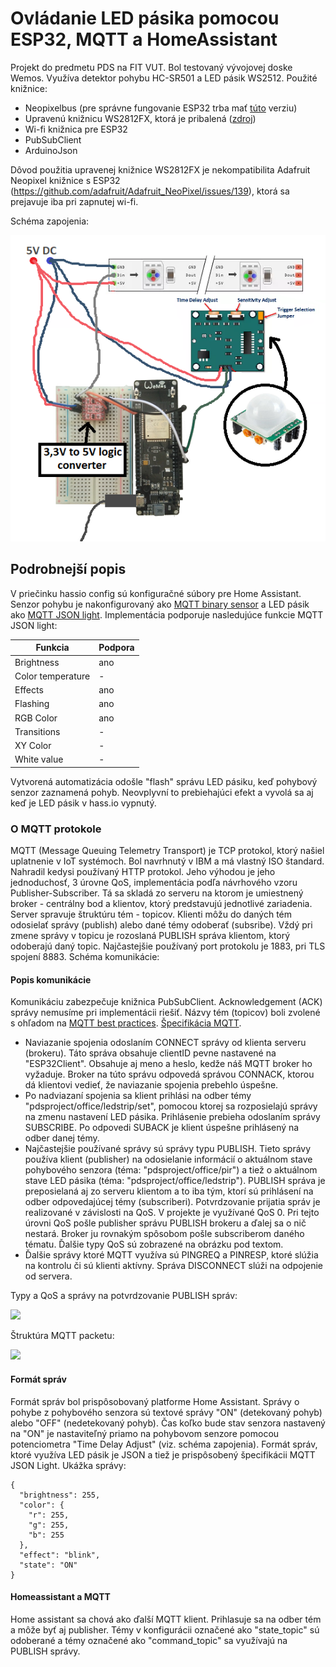# Ovládanie LED pásika pomocou ESP32, MQTT a HomeAssistant 

Projekt do predmetu PDS na FIT VUT.
Bol testovaný vývojovej doske Wemos. Využíva detektor pohybu HC-SR501 a LED pásik WS2512. Použité knižnice:

  - Neopixelbus (pre správne fungovanie ESP32 trba mať [túto](https://github.com/svenihoney/NeoPixelBus/tree/b0485e09b374b368d5445d319b12501886da9788) verziu)
  - Upravenú knižnicu WS2812FX, ktorá je pribalená ([zdroj](https://github.com/Aircoookie/WLED))
  - Wi-fi knižnica pre ESP32
  - PubSubClient
  - ArduinoJson

Dôvod použitia upravenej knižnice WS2812FX je nekompatibilita Adafruit Neopixel knižnice s ESP32 (https://github.com/adafruit/Adafruit_NeoPixel/issues/139), ktorá sa prejavuje iba pri zapnutej wi-fi.

Schéma zapojenia:

![schema zapojenia](zapojenie.png)

## Podrobnejší popis
V priečinku hassio config sú konfiguračné súbory pre Home Assistant. Senzor pohybu je nakonfigurovaný ako [MQTT binary sensor](https://www.home-assistant.io/components/binary_sensor.mqtt/) a LED pásik ako [MQTT JSON light](https://www.home-assistant.io/components/light.mqtt_json/). Implementácia podporuje nasledujúce funkcie MQTT JSON light:

| Funkcia | Podpora |
| ------ | ------ |
| Brightness | ano |
| Color temperature | - |
| Effects | ano |
| Flashing | ano |
| RGB Color | ano |
| Transitions | - |
| XY Color | - |
| White value | - |

Vytvorená automatizácia odošle "flash" správu LED pásiku, keď pohybový senzor zaznamená pohyb. Neovplyvní to prebiehajúci efekt a vyvolá sa aj keď je LED pásik v hass.io vypnutý.

### O MQTT protokole
MQTT (Message Queuing Telemetry Transport) je TCP protokol, ktorý našiel uplatnenie v IoT systémoch. Bol navrhnutý v IBM a má vlastný ISO štandard. Nahradil kedysi používaný HTTP protokol. Jeho výhodou je jeho jednoduchosť, 3 úrovne QoS, implementácia podľa návrhového vzoru Publisher-Subscriber. Tá sa skladá zo serveru na ktorom je umiestnený broker - centrálny bod a klientov, ktorý predstavujú jednotlivé zariadenia. Server spravuje štruktúru tém - topicov. Klienti môžu do daných tém odosielať správy (publish) alebo dané témy odoberať (subsribe). Vždý pri zmene správy v topicu je rozoslaná PUBLISH správa klientom, ktorý odoberajú daný topic.
Najčastejšie používaný port protokolu je 1883, pri TLS spojení 8883. Schéma komunikácie:

#### Popis komunikácie

Komunikáciu zabezpečuje knižnica PubSubClient. Acknowledgement (ACK) správy nemusíme pri implementácii riešiť. Názvy tém (topicov) boli zvolené s ohľadom na [MQTT best practices](https://www.hivemq.com/blog/mqtt-essentials-part-5-mqtt-topics-best-practices). [Špecifikácia MQTT](http://docs.oasis-open.org/mqtt/mqtt/v3.1.1/os/mqtt-v3.1.1-os.html).


  - Naviazanie spojenia odoslaním CONNECT správy od klienta serveru (brokeru). Táto správa obsahuje clientID pevne nastavené na "ESP32Client". Obsahuje aj meno a heslo, kedže náš MQTT broker ho vyžaduje. Broker na túto správu odpovedá správou CONNACK, ktorou dá klientovi vedieť, že naviazanie spojenia prebehlo úspešne.
  - Po nadviazaní spojenia sa klient prihlási na odber témy "pdsproject/office/ledstrip/set", pomocou ktorej sa rozposielajú správy na zmenu nastavení LED pásika. Prihlásenie prebieha odoslaním správy SUBSCRIBE. Po odpovedi SUBACK je klient úspešne prihlásený na odber danej témy.
  - Najčastejšie používané správy sú správy typu PUBLISH. Tieto správy používa klient (publisher) na odosielanie informácií o aktuálnom stave pohybového senzora (téma: "pdsproject/office/pir") a tiež o aktuálnom stave LED pásika (téma: "pdsproject/office/ledstrip"). PUBLISH správa je preposielaná aj zo serveru klientom a to iba tým, ktorí sú prihlásení na odber odpovedajúcej témy (subscriberi). Potvrdzovanie prijatia správ je realizované v závislosti na QoS. V projekte je využívané QoS 0. Pri tejto úrovni QoS pošle publisher správu PUBLISH brokeru a ďalej sa o nič nestará. Broker ju rovnakým spôsobom pošle subscriberom daného tématu. Ďalšie typy QoS sú zobrazené na obrázku pod textom.
  - Ďalšie správy ktoré MQTT využíva sú PINGREQ a PINRESP, ktoré slúžia na kontrolu či sú klienti aktívny. Správa DISCONNECT slúži na odpojenie od servera.

Typy a QoS a správy na potvrdzovanie PUBLISH správ:

<img src="https://i.iinfo.cz/images/116/bigclown-2-3.png" width="400">

Štruktúra MQTT packetu:

<img src="http://www.steves-internet-guide.com/wp-content/uploads/MQTT-Standard-Packet.jpg" width="500">

#### Formát správ

Formát správ bol prispôsobovaný platforme Home Assistant. Správy o pohybe z pohybového senzora sú textové správy "ON" (detekovaný pohyb) alebo "OFF" (nedetekovaný pohyb). Čas koľko bude stav senzora nastavený na "ON" je nastaviteľný priamo na pohybovom senzore pomocou potenciometra "Time Delay Adjust" (viz. schéma zapojenia). Formát správ, ktoré využíva LED pásik je JSON a tiež je prispôsobený špecifikácii MQTT JSON Light. Ukážka správy:

```
{
  "brightness": 255,
  "color": {
    "r": 255,
    "g": 255,
    "b": 255
  },
  "effect": "blink",
  "state": "ON"
}
```
#### Homeassistant a MQTT

Home assistant sa chová ako ďalší MQTT klient. Prihlasuje sa na odber tém a môže byť aj publisher. Témy v konfigurácii označené ako "state_topic" sú odoberané a témy označené ako "command_topic" sa využívajú na PUBLISH správy.